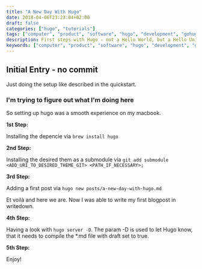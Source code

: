 ```yaml
---
title: "A New Day With Hugo"
date: 2018-04-06T23:23:04+02:00
draft: false
categories: ["hugo", "tutorials"]
tags: ["computer", "product", "software", "hugo", "development", "gohugo", "golang"]
description: First steps with Hugo - not a Hello World, but a Hello Universe
keywords: ["computer", "product", "software", "hugo", "development", "gohugo", "macos"]
---
```


## Initial Entry - no commit
Just doing the setup like described in the quickstart.
### I'm trying to figure out what I'm doing here
So setting up hugo was a smooth experience on my macbook. 

**1st Step:**

Installing the depencie via 
`brew install hugo` 

**2nd Step:**

Installing the desired them as a submodule via `git add submodule <ADD_URI_TO_DESIRED_THEME_GIT> <PATH_IF_NECESSARY>;`

**3rd Step:**

Adding a first post via `hugo new posts/a-new-day-with-hugo.md`

Et voilà and here we are. Now I was able to write my first blogpost in writedown.

**4th Step:**

Having a look with `hugo server -D`. The param -D is used to let Hugo know, that it needs to compile the *.md file with draft set to true. 

**5th Step:**

Enjoy!